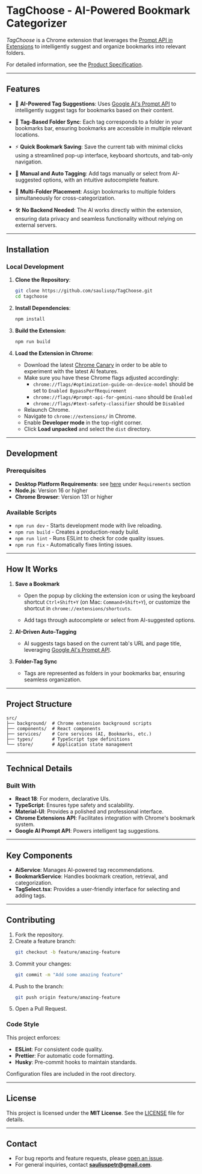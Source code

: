 # **TagChoose** - AI-Powered Bookmark Categorizer

_TagChoose_ is a Chrome extension that leverages the [Prompt API in Extensions](https://developer.chrome.com/docs/extensions/ai/prompt-api) to intelligently suggest and organize bookmarks into relevant folders.

For detailed information, see the [Product Specification](PRODUCT_SPEC.md).

---

## **Features**

- 🤖 **AI-Powered Tag Suggestions**: Uses [Google AI's Prompt API](https://developer.chrome.com/docs/extensions/ai/prompt-api) to intelligently suggest tags for bookmarks based on their content.

- 📂 **Tag-Based Folder Sync**: Each tag corresponds to a folder in your bookmarks bar, ensuring bookmarks are accessible in multiple relevant locations.

- ⚡ **Quick Bookmark Saving**: Save the current tab with minimal clicks using a streamlined pop-up interface, keyboard shortcuts, and tab-only navigation.

- 📝 **Manual and Auto Tagging**: Add tags manually or select from AI-suggested options, with an intuitive autocomplete feature.

- 🔄 **Multi-Folder Placement**: Assign bookmarks to multiple folders simultaneously for cross-categorization.

- 🛠️ **No Backend Needed**: The AI works directly within the extension, ensuring data privacy and seamless functionality without relying on external servers.

---

## **Installation**

### **Local Development**

1. **Clone the Repository**:

   ```bash
   git clone https://github.com/sauliusp/TagChoose.git
   cd tagchoose
   ```

2. **Install Dependencies**:

   ```bash
   npm install
   ```

3. **Build the Extension**:

   ```bash
   npm run build
   ```

4. **Load the Extension in Chrome**:
   - Download the latest [Chrome Canary](https://www.google.com/chrome/canary/) in order to be able to experiment with the latest AI features.
   - Make sure you have these Chrome flags adjusted accordingly:
     - `chrome://flags/#optimization-guide-on-device-model` should be set to `Enabled BypassPerfRequirement`
     - `chrome://flags/#prompt-api-for-gemini-nano` should be `Enabled`
     - `chrome://flags/#text-safety-classifier` should be `Disabled`
   - Relaunch Chrome.
   - Navigate to `chrome://extensions/` in Chrome.
   - Enable **Developer mode** in the top-right corner.
   - Click **Load unpacked** and select the `dist` directory.

---

## **Development**

### **Prerequisites**

- **Desktop Platform Requirements**: see [here](https://docs.google.com/document/d/1VG8HIyz361zGduWgNG7R_R8Xkv0OOJ8b5C9QKeCjU0c/edit?tab=t.0#heading=h.cwc2ewfrtynq) under `Requirements` section
- **Node.js**: Version 16 or higher
- **Chrome Browser**: Version 131 or higher

### **Available Scripts**

- `npm run dev` - Starts development mode with live reloading.
- `npm run build` - Creates a production-ready build.
- `npm run lint` - Runs ESLint to check for code quality issues.
- `npm run fix` - Automatically fixes linting issues.

---

## **How It Works**

1. **Save a Bookmark**

   - Open the popup by clicking the extension icon or using the keyboard shortcut `Ctrl+Shift+Y` (on Mac: `Command+Shift+Y`), or customize the shortcut in `chrome://extensions/shortcuts`.

   - Add tags through autocomplete or select from AI-suggested options.

2. **AI-Driven Auto-Tagging**

   - AI suggests tags based on the current tab's URL and page title, leveraging [Google AI's Prompt API](https://developer.chrome.com/docs/extensions/ai/prompt-api).

3. **Folder-Tag Sync**
   - Tags are represented as folders in your bookmarks bar, ensuring seamless organization.

---

## **Project Structure**

```plaintext
src/
├── background/  # Chrome extension background scripts
├── components/  # React components
├── services/    # Core services (AI, Bookmarks, etc.)
├── types/       # TypeScript type definitions
└── store/       # Application state management
```

---

## **Technical Details**

### **Built With**

- **React 18**: For modern, declarative UIs.
- **TypeScript**: Ensures type safety and scalability.
- **Material-UI**: Provides a polished and professional interface.
- **Chrome Extensions API**: Facilitates integration with Chrome's bookmark system.
- **Google AI Prompt API**: Powers intelligent tag suggestions.

---

## **Key Components**

- **AiService**: Manages AI-powered tag recommendations.
- **BookmarkService**: Handles bookmark creation, retrieval, and categorization.
- **TagSelect.tsx**: Provides a user-friendly interface for selecting and adding tags.

---

## **Contributing**

1. Fork the repository.
2. Create a feature branch:
   ```bash
   git checkout -b feature/amazing-feature
   ```
3. Commit your changes:
   ```bash
   git commit -m "Add some amazing feature"
   ```
4. Push to the branch:
   ```bash
   git push origin feature/amazing-feature
   ```
5. Open a Pull Request.

### **Code Style**

This project enforces:

- **ESLint**: For consistent code quality.
- **Prettier**: For automatic code formatting.
- **Husky**: Pre-commit hooks to maintain standards.

Configuration files are included in the root directory.

---

## **License**

This project is licensed under the **MIT License**. See the [LICENSE](LICENSE) file for details.

---

## **Contact**

- For bug reports and feature requests, please [open an issue](https://github.com/sauliusp/TagChoose/issues).
- For general inquiries, contact **sauliuspetr@gmail.com**.
